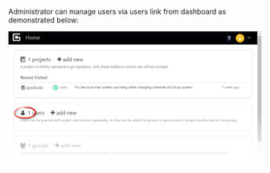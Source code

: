 Administrator can manage users via users link from dashboard as demonstrated below:

![user-management.png](images/user-management.png)
